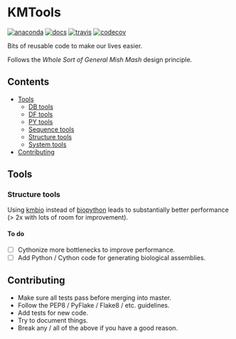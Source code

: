 # KMTools

[![anaconda](https://anaconda.org/kimlab/kmtools/badges/version.svg?style=flat-square)](https://anaconda.org/kimlab/kmtools)
[![docs](https://img.shields.io/badge/docs-latest-blue.svg?style=flat-square&?version=latest)](http://kimlaborg.github.io/kmtools)
[![travis](https://img.shields.io/travis/kimlaborg/kmtools.svg?style=flat-square)](https://travis-ci.org/kimlaborg/kmtools)
[![codecov](https://img.shields.io/codecov/c/github/kimlaborg/kmtools.svg?style=flat-square)](https://codecov.io/gh/kimlaborg/kmtools)

Bits of reusable code to make our lives easier.

Follows the *Whole Sort of General Mish Mash* design principle.

## Contents

- [Tools](#tools)
  - [DB tools](#db-tools)
  - [DF tools](#df-tools)
  - [PY tools](#py-tools)
  - [Sequence tools](#sequence-tools)
  - [Structure tools](#structure-tools)
  - [System tools](#system-tools)
- [Contributing](#contributing)

## Tools

### Structure tools

Using [kmbio](https://github.com/kimlaborg/kmbio) instead of [biopython](https://github.com/biopython/biopython) leads to substantially better performance (> 2x with lots of room for improvement).

#### To do

- [ ] Cythonize more bottlenecks to improve performance.
- [ ] Add Python / Cython code for generating biological assemblies.

## Contributing

- Make sure all tests pass before merging into master.
- Follow the PEP8 / PyFlake / Flake8 / etc. guidelines.
- Add tests for new code.
- Try to document things.
- Break any / all of the above if you have a good reason.

